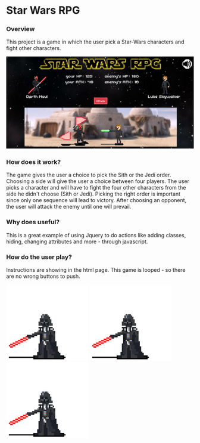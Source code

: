 # Star Wars RPG 

### Overview
This project is a game in which the user pick a Star-Wars characters and fight other characters.

<img src="./assets/images/picweb.jpg">

### How does it work?
The game gives the user a choice to pick the Sith or the Jedi order. Choosing a side will give the user a choice between four players.
The user picks a character and will have to fight the four other characters from the side he didn't choose (Sith or Jedi). Picking the right order is important since only one sequence will lead to victory.
After choosing an opponent, the user will attack the enemy until one will prevail.

### Why does useful?
This is a great example of using Jquery to do actions like adding classes, hiding, changing attributes and more - through javascript.

### How do the user play?
Instructions are showing in the html page. This game is looped - so there are no wrong buttons to push.

<img src="./assets/images/vader.gif" width="220">
<img src="./assets/images/vader.gif" width="220">
<img src="./assets/images/vader.gif" width="220">